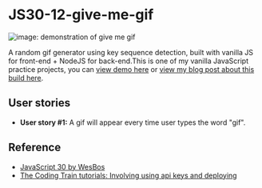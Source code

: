 # JS30-12-give-me-gif

![image: demonstration of give me gif](https://github.com/ming-yong/JS30-12-give-me-gif/blob/master/giveMeGif.gif)

A random gif generator using key sequence detection, built with vanilla JS for front-end + NodeJS for back-end.This is one of my vanilla JavaScript practice projects, you can [view demo here](https://give-me-gif.herokuapp.com/) or [view my blog post about this build here]().

## User stories

- **User story #1:** A gif will appear every time user types the word "gif".

## Reference

- [JavaScript 30 by WesBos](https://github.com/wesbos/JavaScript30)
- [The Coding Train tutorials: Involving using api keys and deploying](https://www.youtube.com/watch?v=Rz886HkV1j4)

